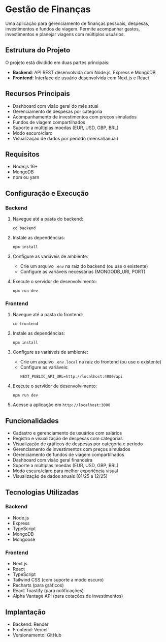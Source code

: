 # Gestão de Finanças

Uma aplicação para gerenciamento de finanças pessoais, despesas, investimentos e fundos de viagem. Permite acompanhar gastos, investimentos e planejar viagens com múltiplos usuários.

## Estrutura do Projeto

O projeto está dividido em duas partes principais:

- **Backend**: API REST desenvolvida com Node.js, Express e MongoDB
- **Frontend**: Interface de usuário desenvolvida com Next.js e React

## Recursos Principais

- Dashboard com visão geral do mês atual
- Gerenciamento de despesas por categoria
- Acompanhamento de investimentos com preços simulados
- Fundos de viagem compartilhados
- Suporte a múltiplas moedas (EUR, USD, GBP, BRL)
- Modo escuro/claro
- Visualização de dados por período (mensal/anual)

## Requisitos

- Node.js 16+
- MongoDB
- npm ou yarn

## Configuração e Execução

### Backend

1. Navegue até a pasta do backend:
   ```
   cd backend
   ```

2. Instale as dependências:
   ```
   npm install
   ```

3. Configure as variáveis de ambiente:
   - Crie um arquivo `.env` na raiz do backend (ou use o existente)
   - Configure as variáveis necessárias (MONGODB_URI, PORT)

4. Execute o servidor de desenvolvimento:
   ```
   npm run dev
   ```

### Frontend

1. Navegue até a pasta do frontend:
   ```
   cd frontend
   ```

2. Instale as dependências:
   ```
   npm install
   ```

3. Configure as variáveis de ambiente:
   - Crie um arquivo `.env.local` na raiz do frontend (ou use o existente)
   - Configure as variáveis:
     ```
     NEXT_PUBLIC_API_URL=http://localhost:4000/api
     ```

4. Execute o servidor de desenvolvimento:
   ```
   npm run dev
   ```

5. Acesse a aplicação em `http://localhost:3000`

## Funcionalidades

- Cadastro e gerenciamento de usuários com salários
- Registro e visualização de despesas com categorias
- Visualização de gráficos de despesas por categoria e período
- Gerenciamento de investimentos com preços simulados
- Gerenciamento de fundos de viagem compartilhados
- Dashboard com visão geral financeira
- Suporte a múltiplas moedas (EUR, USD, GBP, BRL)
- Modo escuro/claro para melhor experiência visual
- Visualização de dados anuais (01/25 a 12/25)

## Tecnologias Utilizadas

### Backend
- Node.js
- Express
- TypeScript
- MongoDB
- Mongoose

### Frontend
- Next.js
- React
- TypeScript
- Tailwind CSS (com suporte a modo escuro)
- Recharts (para gráficos)
- React Toastify (para notificações)
- Alpha Vantage API (para cotações de investimentos)

## Implantação

- Backend: Render
- Frontend: Vercel
- Versionamento: GitHub